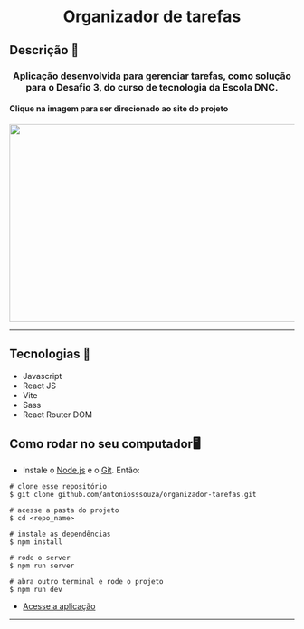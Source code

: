 
<h1  align="center">Organizador de tarefas</h1>

<h2>Descrição 📄</h2>
<h3 align="center">
	Aplicação desenvolvida para gerenciar tarefas, como solução para o Desafio 3, do curso de tecnologia da <b>Escola DNC</b>.
</h3>
<h4>Clique na imagem para ser direcionado ao site do projeto</h4>
<p align="center">
	<a href="https://dnc-tarefas.netlify.app/">
		<img width="700" height="350" src="https://lh3.googleusercontent.com/u/0/drive-viewer/AFGJ81oT3FIhxU3EPLly8A63oFfzfHhEFdt3G1ldJMUH1Xefkt3MKtdVzdhc7RiYgCzfl6ZpSPuNUHrSYx2A0oWgT1l4Ydpc2Q=w1920-h967">
	</a>
</p>



<hr>

<h2>Tecnologias 🚀</h2>

- Javascript
- React JS
- Vite
- Sass
- React Router DOM

<h2>Como rodar no seu computador🖥️</h2>

- Instale o [Node.js](https://nodejs.org/en/download/) e o [Git](https://git-scm.com/book/en/v2/Getting-Started-Installing-Git). Então:

```
# clone esse repositório
$ git clone github.com/antoniosssouza/organizador-tarefas.git

# acesse a pasta do projeto
$ cd <repo_name>

# instale as dependências
$ npm install

# rode o server
$ npm run server

# abra outro terminal e rode o projeto
$ npm run dev
```
- [Acesse a aplicação](http://localhost:5173)

<hr>
